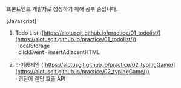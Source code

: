 프론트엔드 개발자로 성장하기 위해 공부 중입니다.

[Javascript]
  1. Todo List ([https://alotusgit.github.io/practice/01_todolist/](https://alotusgit.github.io/practice/01_todolist/))  
    · localStorage  
    · clickEvent
    · insertAdjacentHTML  

  3. 타이핑게임 ([https://alotusgit.github.io/practice/02_typingGame/](https://alotusgit.github.io/practice/02_typingGame/))  
    · 영단어 랜덤 호출 API 
